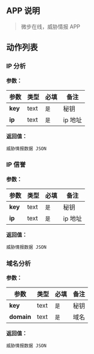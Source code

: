 ## APP 说明

> 微步在线，威胁情报 APP

## 动作列表

### IP 分析

**参数：**

|  参数   | 类型  |  必填   |  备注  |
|  ----  | ----  |  ----  |  ----  |
| **key**  | text | `是` | 秘钥 |
| **ip**  | text | `是` | ip 地址 |

**返回值：**

```
威胁情报数据 JSON
```

### IP 信誉

**参数：**

|  参数   | 类型  |  必填   |  备注  |
|  ----  | ----  |  ----  |  ----  |
| **key**  | text | `是` | 秘钥 |
| **ip**  | text | `是` | ip 地址 |

**返回值：**

```
威胁情报数据 JSON
```

### 域名分析

**参数：**

|  参数   | 类型  |  必填   |  备注  |
|  ----  | ----  |  ----  |  ----  |
| **key**  | text | `是` | 秘钥 |
| **domain**  | text | `是` | 域名 |

**返回值：**

```
威胁情报数据 JSON
```